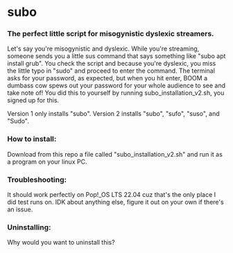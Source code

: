 # subo

### The perfect little script for misogynistic dyslexic streamers.

Let's say you're misogynistic and dyslexic. While you're streaming, someone sends you a little sus command that says something like "subo apt install grub". You check the script and because you're dyslexic, you miss the little typo in "sudo" and proceed to enter the command. The terminal asks for your password, as expected, but when you hit enter, BOOM a dumbass cow spews out your password for your whole audience to see and take note of! You did this to yourself by running subo_installation_v2.sh, you signed up for this. 

Version 1 only installs "subo".
Version 2 installs "subo", "sufo", "suso", and "Sudo".

### How to install:
Download from this repo a file called "subo_installation_v2.sh" and run it as a program on your linux PC.

### Troubleshooting:
It should work perfectly on Pop!_OS LTS 22.04 cuz that's the only place I did test runs on. IDK about anything else, figure it out on your own if there's an issue. 

### Uninstalling: 
Why would you want to uninstall this?
